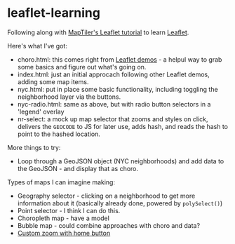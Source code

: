 # leaflet-learning
Following along with [MapTiler's Leaflet tutorial](https://www.youtube.com/watch?v=wVnimcQsuwk) to learn [Leaflet](https://leafletjs.com/).

Here's what I've got:
- choro.html: this comes right from [Leaflet demos](https://leafletjs.com/examples/choropleth/) - a helpul way to grab some basics and figure out what's going on.
- index.html: just an initial approcach following other Leaflet demos, adding some map items.
- nyc.html: put in place some basic functionality, including toggling the neighborhood layer via the buttons.
- nyc-radio.html: same as above, but with radio button selectors in a 'legend' overlay
- nr-select: a mock up map selector that zooms and styles on click, delivers the `GEOCODE` to JS for later use, adds hash, and reads the hash to point to the hashed location. 

More things to try:
- Loop through a GeoJSON object (NYC neighborhoods) and add data to the GeoJSON - and display that as choro.

Types of maps I can imagine making:
- Geography selector - clicking on a neighborhood to get more information about it (basically already done, powered by `polySelect()`)
- Point selector - I think I can do this.
- Choropleth map - have a model
- Bubble map - could combine approaches with choro and data?
- [Custom zoom with home button](https://gis.stackexchange.com/questions/127286/home-button-leaflet-map)